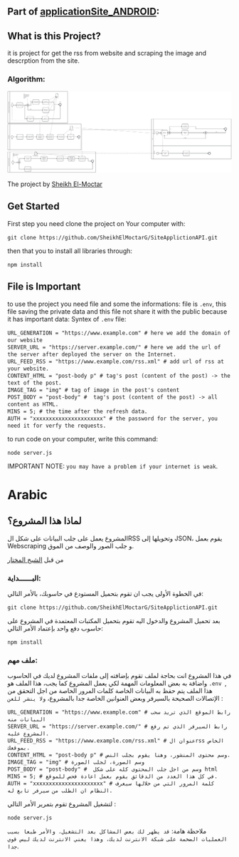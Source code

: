 ## Part of [applicationSite_ANDROID](https://github.com/SheikhElMoctarG/applicationSite_ANDROID):
## What is this Project?
it is project for get the rss from website and scraping the image and descrption from the site.

### Algorithm: 
![Algorithms with BPMN](algorithms.png "algorithms")

The project by [Sheikh El-Moctar](https://www.facebook.com/SheikhElMoctar/)

## Get Started
First step you need clone the project on Your computer with: 
```
git clone https://github.com/SheikhElMoctarG/SiteApplictionAPI.git
```
then that you to install all libraries through: 
```
npm install
```
## File is Important
to use the project you need file and some the informations: 
file is ``.env``, this file saving the private data and this file not share it with the public because it has important data:
Syntex of `.env` file: 
```
URL_GENERATION = "https://www.example.com" # here we add the domain of our website
SERVER_URL = "https://server.example.com/" # here we add the url of the server after deployed the server on the Internet. 
URL_FEED_RSS = "https://www.example.com/rss.xml" # add url of rss at your website.
CONTENT_HTML = "post-body p" # tag's post (content of the post) -> the text of the post.
IMAGE_TAG = "img" # tag of image in the post's content
POST_BODY = "post-body" #  tag's post (content of the post) -> all content as HTML.
MINS = 5; # the time after the refresh data.
AUTH = "xxxxxxxxxxxxxxxxxxxxxx" # the password for the server, you need it for verfy the requests.
```
to run code on your computer, write this command:
```
node server.js
```
IMPORTANT NOTE: `you may have a problem if your internet is weak`.

# Arabic
## لماذا هذا المشروع؟
المشروع يعمل على جلب البيانات  على شكل الRSS وتحويلها إلى JSON، يقوم بعمل Webscraping و جلب الصور والوصف من الموق.

من قبل [الشيخ المختار](https://www.facebook.com/SheikhElMoctar/)

### البــــــداية:
في الخطوة الأولى يجب ان تقوم بتحميل المستودع في حاسوبك، بالأمر التالي: 
```
git clone https://github.com/SheikhElMoctarG/SiteApplictionAPI.git
```
بعد تحميل المشروع والدخول اليه تقوم بتحميل المكتبات المعتمدة في المشروع على حاسوب دفع واحد بإعتماد الأمر التالي: 
```
npm install
```
### ملف مهم:
في هذا المشروع انت بحاجة لملف تقوم بإضافته إلى ملفات المشروع لديك في الحاسوب واضافة به بعض المعلومات المهمة لكي يعمل المشروع كما يجب، هذا الملف هو `.env `, هذا الملف يتم حفظ به البيانات الخاصة كلمات المرور الخاصة من اجل التحقق من الإتصالات الصحيحة بالسيرفر وبعض العنوانين الخاصة جدا بالمشروع، `ولا ينشر للعن` :
```
URL_GENERATION = "https://www.example.com" # رابط الموقع الذي تريد سحب البيانات منه
SERVER_URL = "https://server.example.com/" # رابط السيرفر الذي تم رفع المشروع عليه. 
URL_FEED_RSS = "https://www.example.com/rss.xml" # عنوان الrss الخاص بموقعك.
CONTENT_HTML = "post-body p" # وسم محتوى المنشور، وهنا يقوم بجلب النص.
IMAGE_TAG = "img" # وسم الصورة، لجلب الصورة
POST_BODY = "post-body" #  وسم من اجل جلب المحتوى كله على شكل html
MINS = 5; # في كل هذا العدد من الدقائق يقوم بعمل اعادة فحص للموقع.
AUTH = "xxxxxxxxxxxxxxxxxxxxxx" # كلمة المرور التي من خلالها سيعرف النظام ان الطلب من سيرفر تابع له.
```
لتشغيل المشروع تقوم بتمرير الأمر التالي : 
```
node server.js
```

ملاحظة هامة: `قد يظهر لك بعض المشاكل بعد التشغيل، والأمر طبعا بسبب العمليات الضخمة على شبكة الانترنت لديك، وهذا يعني الانترنت لديك ليس قوي جدا`.
